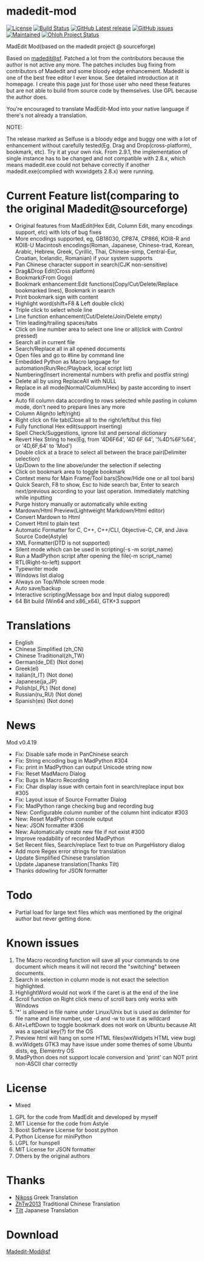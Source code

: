 madedit-mod
===========
[![License](https://img.shields.io/badge/license-GPLv3.0%2B-blue.svg)](https://www.gnu.org/licenses/gpl-3.0.html)
[![Build Status](https://img.shields.io/travis/LiMinggang/madedit-mod/master.svg?label=Linux)](https://travis-ci.org/LiMinggang/madedit-mod)
[![GitHub Latest release](https://img.shields.io/github/release/LiMinggang/madedit-mod/all.svg)](https://github.com/LiMinggang/madedit-mod/releases)
[![GitHub issues](https://img.shields.io/github/issues/LiMinggang/madedit-mod.svg)](https://github.com/LiMinggang/madedit-mod/issues)
[![Maintained](https://img.shields.io/maintenance/yes/2020.svg)](https://github.com/LiMinggang/madedit-mod/commits/master)
[![Ohloh Project Status](https://www.openhub.net/p/madedit-mod/widgets/project_thin_badge.gif)](https://www.openhub.net/p/madedit-mod)

MadEdit Mod(based on the madedit project @ sourceforge)

Based on [madedit@sf](https://sourceforge.net/projects/madedit/). Patched a lot from the contributors because the author is not active any more. The patches includes bug fixing from contributors of Madedit and some bloody edge enhancement. Madedit is one of the best free editor I ever know. See detailed introduction at it homepage. I create this page just for those user who need these features but are not able to build from source code by themselves. Use GPL because the author does.

You're encouraged to translate MadEdit-Mod into your native language if there's not already a translation.

NOTE:

The release marked as Selfuse is a bloody edge and buggy one with a lot of enhancement without carefully tested(Eg. Drag and Drop(cross-platform), bookmark, etc). Try it at your own risk. From 2.9.1, the implementation of single instance has to be changed and not compatible with 2.8.x, which means madedit.exe could not behave correctly if another madedit.exe(complied with wxwidgets 2.8.x) were running.

Current Feature list(comparing to the original Madedit@sourceforge)
===================================================================
* Original features from MadEdit(Hex Edit, Column Edit, many encodings support, etc) with lots of bug fixes
* More encodings supported, eg, GB18030, CP874, CP866, KOI8-R and KOI8-U Macintosh encodings(Roman, Japanese, Chinese-trad, Korean, Arabic, Hebrew, Greek, Cyrillic, Thai, Chinese-simp, Central-Eur, Croatian, Icelandic, Romanian) if your system supports
* Pan Chinese character support in search(CJK non-sensitive)
* Drag&Drop Edit(Cross platform)
* Bookmark(From Gogo)
* Bookmark enhancement:Edit functions(Copy/Cut/Delete/Replace bookmarked lines), Bookmark in search
* Print bookmark sign with content
* Highlight word(shift+F8 & Left double click)
* Triple click to select whole line
* Line function enhancement(Cut/Delete/Join/Delete empty)
* Trim leading/trailing spaces/tabs
* Click on line number area to select one line or all(click with Control pressed)
* Search all in current file
* Search/Replace all in all opened documents
* Open files and go to #line by command line
* Embedded Python as Macro language for automation(Run/Rec/Playback, local script list)
* Numbering(Insert incremental numbers with prefix and postfix string)
* Delete all by using ReplaceAll with NULL
* Replace in all mode(Normal/Column/Hex) by paste according to insert mode
* Auto fill column data according to rows selected while pasting in column mode, don't need to prepare lines any more
* Column Align(to left/right)
* Right click on file tab(Close all to the right/left/but this file)
* Fully functional Hex edit(support inserting)
* Spell Check/Suggestions, ignore list and personal dictionary
* Revert Hex String to hex(Eg, from '4D6F64', '4D 6F 64', '%4D%6F%64', or '4D,6F,64' to 'Mod')
* Double click at a brace to select all between the brace pair(Delimiter selection)
* Up/Down to the line above/under the selection if selecting
* Click on bookmark area to toggle bookmark
* Context menu for Main Frame/Tool bars(Show/Hide one or all tool bars)
* Quick Search, F8 to show, Esc to hide search bar, Enter to search next/previous according to your last operation. Immediately matching while inputting
* Purge history manually or automatically while exiting
* Mardown/Html Preview(Lightweight Markdown/Html editor)
* Convert Mardown to Html
* Convert Html to plain text
* Automatic Formatter for C, C++, C++/CLI, Objective-C, C#, and Java Source Code(Astyle)
* XML Formatter(DTD is not supported)
* Silent mode which can be used in scripting(-s -m script_name)
* Run a MadPython script after opening the file(-m script_name)
* RTL(Right-to-left) support
* Typewriter mode
* Windows list dialog
* Always on Top/Whole screen mode
* Auto save/backup
* Interactive scripting(Message box and Input dialog suppored)
* 64 Bit build (Win64 and x86_x64), GTK+3 support

Translations
=============================
* English
* Chinese Simplified (zh_CN)
* Chinese Traditional(zh_TW)
* German(de_DE)              (Not done)
* Greek(el)
* Italian(it_IT)             (Not done)
* Japanese(ja_JP)
* Polish(pl_PL)              (Not done)
* Russian(ru_RU)             (Not done)
* Spanish(es)                (Not done)

News
=======
Mod v0.4.19
* Fix: Disable safe mode in PanChinese search
* Fix: String encoding bug in MadPython #304
* Fix: print in MadPython can output Unicode string now
* Fix: Reset MadMacro Dialog
* Fix: Bugs in Macro Recording
* Fix: Char display issue with certain font in search/replace input box #305
* Fix: Layout issue of Source Formatter Dialog
* Fix: MadPython range checking bug and recording bug
* New: Configurable column number of the column hint indicator #303
* New: Reset MadPython console output
* New: JSON formatter #306
* New: Automatically create new file if not exist #300
* Improve readability of recorded MadPython
* Set Recent files, Search/replace Text to true on PurgeHistory dialog
* Add more Regex error strings for translation
* Update Simplified Chinese translation
* Update Japanese translation(Thanks Tilt)
* Thanks ddowling for JSON formatter

Todo
=====
* Partial load for large text files which was mentioned by the original author but never getting done.

Known issues
=============
1. The Macro recording function will save all your commands to one document which
    means it will not record the "switching" between documents.
2. Search in selection in column mode is not exact the selection highlighted.
3. HighlightWord would not work if the caret is at the end of the line
4. Scroll function on Right click menu of scroll bars only works with Windows
5. '*' is allowed in file name under Linux/Unix but is used as delimiter for file name and line number, use -d and -w to use it as wildcard
6. Alt+LeftDown to toggle bookmark does not work on Ubuntu because Alt was a special key(?) for the OS
7. Preview html will hang on some HTML files(wxWidgets HTML view bug)
8. wxWidgets GTK3 may have issue under some themes of some Ubuntu dists, eg, Elementry OS
9. MadPython does not support locale conversion and 'print' can NOT print non-ASCII char correctly

License
=============
* Mixed
1. GPL for the code from MadEdit and developed by myself
2. MIT License for the code from Astyle
3. Boost Software License for boost.python
4. Python License for miniPython
5. LGPL for hunspell
6. MIT License for JSON formatter
7. Others by the original authors

Thanks
=============
* [Nikoss](https://github.com/nikoss)   Greek Translation
* [ZhTw2013](https://github.com/zhtw2013) Traditional Chinese Translation
* [Tilt](mailto:tiltstr@gmail.com) Japanese Translation

Download
=============
[Madedit-Mod@sf](https://sourceforge.net/projects/madedit-mod/files/?source=navbar)

